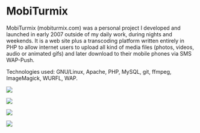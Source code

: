 # MobiTurmix

MobiTurmix (mobiturmix.com)  was a personal project I developed and launched in early 2007 outside of my daily work, during nights and weekends. It is a web site plus a transcoding platform written entirely in PHP to allow internet users to upload all kind of media files (photos, videos, audio or animated gifs) and later download to their mobile phones via SMS WAP-Push.

Technologies used: GNU/Linux, Apache, PHP, MySQL, git, ffmpeg, ImageMagick, WURFL, WAP.

![](http://www.lafruitera.com/mobiturmix-frontpage.jpg)

![](http://www.lafruitera.com/mobiturmix-handset-preview.jpg)

![](http://www.lafruitera.com/mobiturmix-send-sms.jpg)

![](http://www.lafruitera.com/mobiturmix-metadata.jpg)

